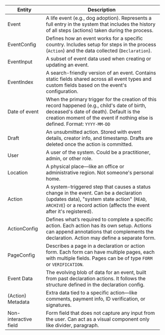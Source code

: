| Entity                | Description                                                                                                                                                                                                             |
| --------------------- | ----------------------------------------------------------------------------------------------------------------------------------------------------------------------------------------------------------------------- |
| Event                 | A life event (e.g., dog adoption). Represents a full entry in the system that includes the history of all steps (actions) taken during the process.                                                                     |
| EventConfig           | Defines how an event works for a specific country. Includes setup for steps in the process (`Action`) and the data collected (`Declaration`).                                                                           |
| EventInput            | A subset of event data used when creating or updating an event.                                                                                                                                                         |
| EventIndex            | A search-friendly version of an event. Contains static fields shared across all event types and custom fields based on the event's configuration.                                                                       |
| Date of event         | When the primary trigger for the creation of this record happened (e.g., child's date of birth, deceased's date of death). Default is the creation moment of the event if nothing else is defined. Format: `YYYY-MM-DD` |
| Draft                 | An unsubmitted action. Stored with event details, creator info, and timestamp. Drafts are deleted once the action is committed.                                                                                         |
| User                  | A user of the system. Could be a practitioner, admin, or other role.                                                                                                                                                    |
| Location              | A physical place—like an office or administrative region. Not someone's personal home.                                                                                                                                  |
| Action                | A system-triggered step that causes a status change in the event. Can be a declaration (updates data), "system state action" (`READ`, `ARCHIVE`) or a record action (affects the event after it's registered).          |
| ActionConfig          | Defines what’s required to complete a specific action. Each action has its own setup. Actions can append annotations that complements the declaration. Action may define a separate form.                               |
| PageConfig            | Describes a page in a declaration or action form. Each form can have multiple pages, each with multiple fields. Pages can be of type `FORM` or `VERIFICATION`.                                                          |
| Event Data            | The evolving blob of data for an event, built from past declaration actions. It follows the structure defined in the declaration config.                                                                                |
| (Action) Metadata     | Extra data tied to a specific action—like comments, payment info, ID verification, or signatures.                                                                                                                       |
| Non-interactive field | Form field that does not capture any input from the user. Can act as a visual component only like divider, paragraph.                                                                                                   |
